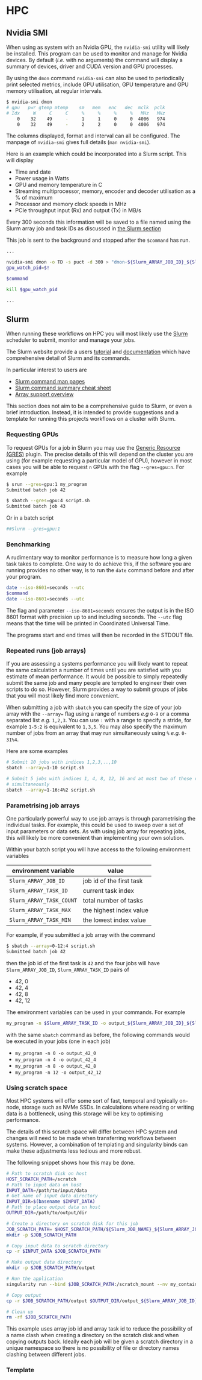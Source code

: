 # HPC

## Nvidia SMI

When using as system with an Nvidia GPU, the `nvidia-smi` utility will likely be
installed. This program can be used to monitor and manage for Nvidia devices.
By default (*i.e.* with no arguments) the command will display a summary of
devices, driver and CUDA version and GPU processes.

By using the `dmon` command `nvidia-smi` can also be used to periodically print
selected metrics, include GPU utilisation, GPU temperature and GPU memory
utilisation, at regular intervals.

```bash
$ nvidia-smi dmon
# gpu   pwr gtemp mtemp    sm   mem   enc   dec  mclk  pclk
# Idx     W     C     C     %     %     %     %   MHz   MHz
    0    32    49     -     1     1     0     0  4006   974
    0    32    49     -     2     2     0     0  4006   974
```

The columns displayed, format and interval can all be configured. The manpage of
`nvidia-smi` gives full details (`man nvidia-smi`).

Here is an example which could be incorporated into a Slurm script. This will
display

- Time and date
- Power usage in Watts
- GPU and memory temperature in C
- Streaming multiprocessor, memory, encoder and decoder utilisation as a % of
  maximum
- Processor and memory clock speeds in MHz
- PCIe throughput input (Rx) and output (Tx) in MB/s

Every 300 seconds this information will be saved to a file named using the
Slurm array job and task IDs as discussed in [the Slurm
section](#parametrising-job-arrays)

This job is sent to the background and stopped after the `$command` has run.

```bash
...

nvidia-smi dmon -o TD -s puct -d 300 > "dmon-${Slurm_ARRAY_JOB_ID}_${Slurm_ARRAY_TASK_ID}".txt &
gpu_watch_pid=$!

$command

kill $gpu_watch_pid

...
```

## Slurm

When running these workflows on HPC you will most likely use the
[Slurm](https://www.schedmd.com/) scheduler to submit, monitor and manage your
jobs.

The Slurm website provide a users
[tutorial](https://slurm.schedmd.com/tutorials.html) and
[documentation](https://slurm.schedmd.com/documentation.html) which have
comprehensive detail of Slurm and its commands.

In particular interest to users are

- [Slurm command man pages](https://slurm.schedmd.com/man_index.html)
- [Slurm command summary cheat
  sheet](https://slurm.schedmd.com/pdfs/summary.pdf)
- [Array support overview](https://slurm.schedmd.com/job_array.html)

This section does not aim to be a comprehensive guide to Slurm, or even a brief
introduction. Instead, it is intended to provide suggestions and a template for
running this projects workflows on a cluster with Slurm.

### Requesting GPUs

To request GPUs for a job in Slurm you may use the [Generic Resource
(GRES)](https://slurm.schedmd.com/gres.html#Running_Jobs) plugin. The precise
details of this will depend on the cluster you are using (for example
requesting a particular model of GPU), however in most cases you will be able
to request `n` GPUs with the flag `--gres=gpu:n`. For example

```bash
$ srun --gres=gpu:1 my_program
Submitted batch job 42

$ sbatch --gres=gpu:4 script.sh
Submitted batch job 43
```

Or in a batch script

```bash
##Slurm --gres=gpu:1
```

### Benchmarking

A rudimentary way to monitor performance is to measure how long a given task
takes to complete. One way to do achieve this, if the software you are running
provides no other way, is to run the `date` command before and after your
program.

```bash
date --iso-8601=seconds --utc
$command
date --iso-8601=seconds --utc
```

The flag and parameter `--iso-8601=seconds` ensures the output is in the ISO
8601 format with precision up to and including seconds. The `--utc` flag means
that the time will be printed in Coordinated Universal Time.

The programs start and end times will then be recorded in the STDOUT file.

### Repeated runs (job arrays)

If you are assessing a systems performance you will likely want to repeat the
same calculation a number of times until you are satisfied with you estimate of
mean performance. It would be possible to simply repeatedly submit the same job
and many people are tempted to engineer their own scripts to do so. However,
Slurm provides a way to submit groups of jobs that you will most likely find
more convenient.

When submitting a job with `sbatch` you can specify the size of your job array
with the `--array=` flag using a range of numbers *e.g* `0-9` or a comma
separated list *e.g.* `1,2,3`. You can use `:` with a range to specify a stride,
for example `1-5:2` is equivalent to `1,3,5`. You may also specify the maximum
number of jobs from an array that may run simultaneously using `%` *e.g.*
`0-31%4`.

Here are some examples

```bash
# Submit 10 jobs with indices 1,2,3,..,10
sbatch --array=1-10 script.sh

# Submit 5 jobs with indices 1, 4, 8, 12, 16 and at most two of these running
# simultaneously
sbatch --array=1-16:4%2 script.sh
```

### Parametrising job arrays

One particularly powerful way to use job arrays is through parametrising the
individual tasks. For example, this could be used to sweep over a set of input
parameters or data sets. As with using job array for repeating jobs, this will
likely be more convenient than implementing your own solution.

Within your batch script you will have access to the following environment
variables

| environment variable     | value                    |
|--------------------------|--------------------------|
| `Slurm_ARRAY_JOB_ID`     | job id of the first task |
| `Slurm_ARRAY_TASK_ID`    | current task index       |
| `Slurm_ARRAY_TASK_COUNT` | total number of tasks    |
| `Slurm_ARRAY_TASK_MAX`   | the highest index value  |
| `Slurm_ARRAY_TASK_MIN`   | the lowest index value   |

For example, if you submitted a job array with the command

```bash
$ sbatch --array=0-12:4 script.sh
Submitted batch job 42
```

then the job id of the first task is `42` and the four jobs will have
`Slurm_ARRAY_JOB_ID`, `Slurm_ARRAY_TASK_ID` pairs of

- 42, 0
- 42, 4
- 42, 8
- 42, 12

The environment variables can be used in your commands. For example

```bash
my_program -n $Slurm_ARRAY_TASK_ID -o output_${Slurm_ARRAY_JOB_ID}_${Slurm_ARRAY_TASK_ID}
```

with the same `sbatch` command as before, the following commands would be
executed in your jobs (one in each job)

- `my_program -n 0 -o output_42_0`
- `my_program -n 4 -o output_42_4`
- `my_program -n 8 -o output_42_8`
- `my_program -n 12 -o output_42_12`

### Using scratch space

Most HPC systems will offer some sort of fast, temporal and typically on-node,
storage such as NVMe SSDs. In calculations where reading or writing data is a
bottleneck, using this storage will be key to optimising performance.

The details of this scratch space will differ between HPC system and changes
will need to be made when transferring workflows between systems. However, a
combination of templating and singularity binds can make these adjustments less
tedious and more robust.

The following snippet shows how this may be done.

```bash
# Path to scratch disk on host
HOST_SCRATCH_PATH=/scratch
# Path to input data on host
INPUT_DATA=/path/to/input/data
# Get name of input data directory
INPUT_DIR=$(basename $INPUT_DATA)
# Path to place output data on host
OUTPUT_DIR=/path/to/output/dir

# Create a directory on scratch disk for this job
JOB_SCRATCH_PATH= $HOST_SCRATCH_PATH/${Slurm_JOB_NAME}_${Slurm_ARRAY_JOB_ID}_${Slurm_ARRAY_TASK_ID}
mkdir -p $JOB_SCRATCH_PATH

# Copy input data to scratch directory
cp -r $INPUT_DATA $JOB_SCRATCH_PATH

# Make output data directory
mkdir -p $JOB_SCRATCH_PATH/output

# Run the application
singularity run --bind $JOB_SCRATCH_PATH:/scratch_mount --nv my_container.sif --input /scratch_mount/$INPUT_DIR --output /scratch_mount/output/

# Copy output
cp -r $JOB_SCRATCH_PATH/output $OUTPUT_DIR/output_${Slurm_ARRAY_JOB_ID}_${Slurm_ARRAY_TASK_ID}

# Clean up
rm -rf $JOB_SCRATCH_PATH
```

This example uses array job id and array task id to reduce the possibility of a
name clash when creating a directory on the scratch disk and when copying
outputs back.  Ideally each job will be given a scratch directory in a unique
namespace so there is no possibility of file or directory names clashing
between different jobs.

### Template
